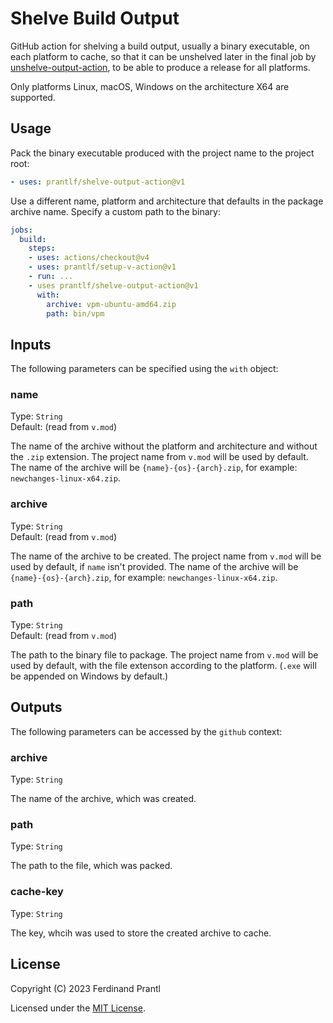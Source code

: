 # Shelve Build Output

GitHub action for shelving a build output, usually a binary executable, on each platform to cache, so that it can be unshelved later in the final job by [unshelve-output-action], to be able to produce a release for all platforms.

Only platforms Linux, macOS, Windows on the architecture X64 are supported.

## Usage

Pack the binary executable produced with the project name to the project root:

```yml
- uses: prantlf/shelve-output-action@v1
```

Use a different name, platform and architecture that defaults in the package archive name. Specify a custom path to the binary:

```yml
jobs:
  build:
    steps:
    - uses: actions/checkout@v4
    - uses: prantlf/setup-v-action@v1
    - run: ...
    - uses prantlf/shelve-output-action@v1
      with:
        archive: vpm-ubuntu-amd64.zip
        path: bin/vpm
```

## Inputs

The following parameters can be specified using the `with` object:

### name

Type: `String`<br>
Default: (read from `v.mod`)

The name of the archive without the platform and architecture and without the `.zip` extension. The project name from `v.mod` will be used by default. The name of the archive will be `{name}-{os}-{arch}.zip`, for example: `newchanges-linux-x64.zip`.

### archive

Type: `String`<br>
Default: (read from `v.mod`)

The name of the archive to be created. The project name from `v.mod` will be used by default, if `name` isn't provided. The name of the archive will be `{name}-{os}-{arch}.zip`, for example: `newchanges-linux-x64.zip`.

### path

Type: `String`<br>
Default: (read from `v.mod`)

The path to the binary file to package. The project name from `v.mod` will be used by default, with the file extenson according to the platform. (`.exe` will be appended on Windows by default.)

## Outputs

The following parameters can be accessed by the `github` context:

### archive

Type: `String`<br>

The name of the archive, which was created.

### path

Type: `String`<br>

The path to the file, which was packed.

### cache-key

Type: `String`<br>

The key, whcih was used to store the created archive to cache.

## License

Copyright (C) 2023 Ferdinand Prantl

Licensed under the [MIT License].

[MIT License]: http://en.wikipedia.org/wiki/MIT_License
[unshelve-output-action]: https://github.com/prantlf/unshelve-output-action
